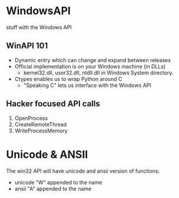 # WindowsAPI
stuff with the Windows API

## WinAPI 101
- Dynamic entry which can change and expand between releases
- Official implementation is on your Windows machine (in DLLs)
    - kernel32.dll, user32.dll, ntdll.dll in Windows System directory.
- Ctypes enables us to wrap Python around C 
    - "Speaking C" lets us interface with the Windows API

## Hacker focused API calls
1. OpenProcess
2. CreateRemoteThread
3. WriteProcessMemory


# Unicode & ANSII

The win32 API will have unicode and ansii version of functions:
- unicode "W" appended to the name
- ansii "A" appended to the name


